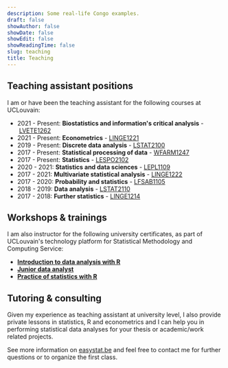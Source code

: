 ```yaml
---
description: Some real-life Congo examples.
draft: false
showAuthor: false
showDate: false
showEdit: false
showReadingTime: false
slug: teaching
title: Teaching
---
```


## Teaching assistant positions

I am or have been the teaching assistant for the following courses at UCLouvain:

<ul>
    <li>2021 - Present: <b>Biostatistics and information's critical analysis</b>&nbsp;-&nbsp;<a href="https://uclouvain.be/en-cours-2021-lvete1262" target="_blank" rel="noopener">LVETE1262</a></li>
    <li>2021 - Present: <b>Econometrics</b>&nbsp;-&nbsp;<a href="https://sites.uclouvain.be/archives-portail/cdc2020/en-cours-2020-linge1221" target="_blank" rel="noopener">LINGE1221</a></li>
    <li>2019 - Present: <b>Discrete data analysis</b>&nbsp;-&nbsp;<a href="https://uclouvain.be/en-cours-2020-LSTAT2100" target="_blank" rel="noopener">LSTAT2100</a></li>
    <li>2017 - Present: <b>Statistical processing of data</b>&nbsp;-&nbsp;<a href="https://uclouvain.be/en-cours-2020-wfarm1247.html" rel="" target="_blank" rel="noopener">WFARM1247</a></li>
    <li>2017 - Present: <b>Statistics</b>&nbsp;-&nbsp;<a href="https://uclouvain.be/en-cours-2020-lespo2102.html" target="_blank" rel="noopener">LESPO2102</a></li>
    <li>2020 - 2021: <b>Statistics and data sciences</b>&nbsp;-&nbsp;<a href="https://uclouvain.be/en-cours-2020-lepl1109" target="_blank" rel="noopener">LEPL1109</a></li>
    <li>2017 - 2021: <b>Multivariate statistical analysis</b>&nbsp;-&nbsp;<a href="https://uclouvain.be/en-cours-2020-linge1222.html" rel="" target="_blank" rel="noopener">LINGE1222</a></li>
    <li>2017 - 2020: <b>Probability and statistics</b>&nbsp;-&nbsp;<a href="https://uclouvain.be/en-cours-2019-lfsab1105.html" target="_blank" rel="noopener">LFSAB1105</a></li>
    <li>2018 - 2019: <b>Data analysis</b>&nbsp;-&nbsp;<a href="https://uclouvain.be/en-cours-2020-lstat2110.html" target="_blank" rel="noopener">LSTAT2110</a></li>
    <li>2017 - 2018: <b>Further statistics</b>&nbsp;-&nbsp;<a href="https://uclouvain.be/en-cours-2020-linge1214.html" target="_blank" rel="noopener">LINGE1214</a></li>
</ul>

## Workshops & trainings

I am also instructor for the following university certificates, as part of UCLouvain's technology platform for Statistical Methodology and Computing Service:

<ul>
    <li><b><a href="https://sites.uclouvain.be/smcs-gateway/view.php?id=339&l=fr" target="_blank" rel="noopener">Introduction to data analysis with R</a></b></li>
    <li><b><a href="http://www.uclouvain.be/formation-continue-JDA" target="_blank" rel="noopener">Junior data analyst</a></b></li>
    <li><b><a href="https://sites.uclouvain.be/smcs-gateway/view-catalogue.php?id=49&l=fr" target="_blank" rel="noopener">Practice of statistics with R</a></b></li>
</ul>

## Tutoring & consulting

Given my experience as teaching assistant at university level, I also provide private lessons in statistics, R and econometrics and I can help you in performing statistical data analyses for your thesis or academic/work related projects.

See more information on [easystat.be](https://easystat.be/) and feel free to contact me for further questions or to organize the first class.
